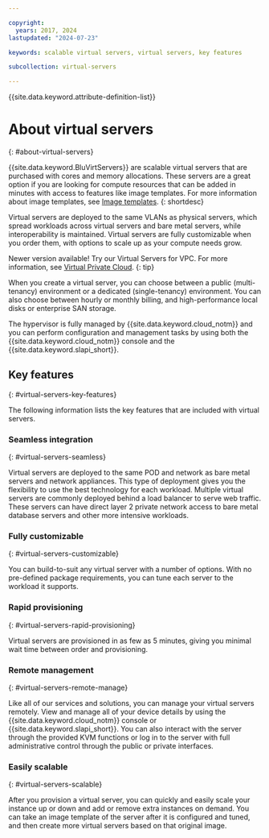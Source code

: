 ```yaml
---

copyright:
  years: 2017, 2024
lastupdated: "2024-07-23"

keywords: scalable virtual servers, virtual servers, key features

subcollection: virtual-servers

---
```


{{site.data.keyword.attribute-definition-list}}

# About virtual servers
{: #about-virtual-servers}

{{site.data.keyword.BluVirtServers}} are scalable virtual servers that are purchased with cores and memory allocations. These servers are a great option if you are looking for compute resources that can be added in minutes with access to features like image templates. For more information about image templates, see [Image templates](/docs/virtual-servers?topic=virtual-servers-image-templates).
{: shortdesc}

Virtual servers are deployed to the same VLANs as physical servers, which spread workloads across virtual servers and bare metal servers, while interoperability is maintained. Virtual servers are fully customizable when you order them, with options to scale up as your compute needs grow.

Newer version available! Try our Virtual Servers for VPC. For more information, see [Virtual Private Cloud](/docs/vpc?topic=vpc-getting-started).
{: tip}

When you create a virtual server, you can choose between a public (multi-tenancy) environment or a dedicated (single-tenancy) environment. You can also choose between hourly or monthly billing, and high-performance local disks or enterprise SAN storage.

The hypervisor is fully managed by {{site.data.keyword.cloud_notm}} and you can perform configuration and management tasks by using both the {{site.data.keyword.cloud_notm}} console and the {{site.data.keyword.slapi_short}}.

## Key features
{: #virtual-servers-key-features}

The following information lists the key features that are included with virtual servers.

### Seamless integration
{: #virtual-servers-seamless}

Virtual servers are deployed to the same POD and network as bare metal servers and network appliances. This type of deployment gives you the flexibility to use the best technology for each workload. Multiple virtual servers are commonly deployed behind a load balancer to serve web traffic. These servers can have direct layer 2 private network access to bare metal database servers and other more intensive workloads.

### Fully customizable
{: #virtual-servers-customizable}

You can build-to-suit any virtual server with a number of options. With no pre-defined package requirements, you can tune each server to the workload it supports.

### Rapid provisioning
{: #virtual-servers-rapid-provisioning}

Virtual servers are provisioned in as few as 5 minutes, giving you minimal wait time between order and provisioning.

### Remote management
{: #virtual-servers-remote-manage}

Like all of our services and solutions, you can manage your virtual servers remotely. View and manage all of your device details by using the {{site.data.keyword.cloud_notm}} console or {{site.data.keyword.slapi_short}}. You can also interact with the server through the provided KVM functions or log in to the server with full administrative control through the public or private interfaces.

### Easily scalable
{: #virtual-servers-scalable}

After you provision a virtual server, you can quickly and easily scale your instance up or down and add or remove extra instances on demand. You can take an image template of the server after it is configured and tuned, and then create more virtual servers based on that original image.
